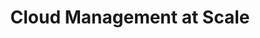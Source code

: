 ---
title: "Cloud Management at Scale"
description: "Mit unserer praktischen Erfahrung in der Umgestaltung von Unternehmen mit dem Ziel in der Cloud erfolgreich zu sein, können wir euch helfen, auch eine operative Exzellenz in AWS zu erreichen."
draft: false

banner_section:
    enable: true
    title: "Optimieren Sie Ihr Unternehmen für den Erfolg in der Cloud."
    content: "Eine Cloud Strategie zu schreiben ist der erste und einfachere Schritt.
                Diese Vision in die Realität zu überführen und die Organisation zu befähigen ist der komplexe Teil.<br>
                Wir teilen gerne unsere Praxis-Erfahrungen, die wir beim Umgestalten und dem Cloud-Ready-Machen von Organisationen gesammelt haben."
    image: "images/illustrations/cloud_management.png"
    button:
        enable: true
        label: "Kontaktiert uns"
        link: "contact"

# detail_section:
#     enable: true
#     title: What do we offer?
#     content: INSERT CONTENT AS MARKDOWN AT END OF PAGE

tile_section:
    enable: true
    title: "Unser Spezialgebiet"
    list:
      - title: "Cloud Strategie"
        enable: true
        content: "Wir helfen euch die Vorteile der Public Cloud sicher zu nutzen und gleichzeitig die unternehmerischen Ziele im Auge zu behalten.<br><br>
        Wir zeigen euch die Stolpersteine im Voraus und helfen euch damit spätere Show-Stoppers zu verhindern, genau so beschleunigen wir eure Cloud Journey."

      - title: "Rechtliches, Datenschutz and Beschaffung"
        enable: true
        content: "Am Beginn jeder Cloud Journey gibt es diverse Datenschutz und rechtliche Themen, die behandelt werden müssen.<br><br>
        Wir können einen grossteil euerer rechtlichen Lücke schliessen und euer Beschaffungsteam beim Cloud-Paradigmenwechsel unterstützen."

      - title: "Cloud Operation Model"
        enable: true
        content: "Voll automatisiertes Infrastruktur Provisioning benötigt neben technischen Skills und Tools auch ein neues Mindset.<br><br>
        Wir befähigen eure Teams, so dass sie die Verantwortung für die Cloud übernehmen können und helfen ein funktionsübergreifende, agile Mentalität in die Organisation zu tragen."

      - title: "Cloud Financial Management"
        enable: true
        content: "Ein Key Faktor für den Erfolg der Cloud ist das transparente und nutzungs-basiertes Verrechnungsmodell.<br><br>
        Wir kennen die notwendigen Anpassungen, die es braucht um die Betriebskosten effizient zu senken. Wir helfen euch [FinOps](/faq/#finops 'Was ist FinOps?') Prozesse einzuführen und zu leben."

      - title: "Account Lifecycle"
        enable: true
        content: "Die Verwaltung einer Multi Account Cloud Umgebung ist extrem zeitaufwändig und anfällig für menschliche Fehler.<br><br>
        Wir bieten eine anpassungsfähige und hochgradig automatisierte Account Lifecycle Lösung, die diese Arbeit extrem vereinfacht und dadurch eure Time-To-Market entscheidend verbessert."

      - title: "Continuous Integration"
        enable: true
        content: "Infrastructure as Code und die Durchführung von automatisierten Tests sind aus unserer Sicht unerlässlich um erfolgreich zu skalieren.<br><br>
        Mit unserer praktischen Erfahrung in den Bereichen DevOps und [GitOps](/faq/#gitops 'Was ist GitOps?') können wir euch bei der Implementierung der richtigen Lösung helfen."

excerpt_section:
    enable: true
    title: "Lasst uns tiefer eintauchen..."
    list:
      - title_aws: "AWS Multi-Account Strategie"
        enable: true
        image: "images/illustrations/cloud_multi_account.png"
        content: "Alle Workloads in einem einzigen Account zu verwalten endet stets im Chaos, sobald skaliert werden soll.<br>
        Wenn die Zahl der Workloads steigt, werden sie auf diverse Probleme im Zusammenhang mit Workload Isolation, Security, Verrechnung und Provider Limits sichtbar.
        Wenn die Zahl der Workloads wächst, werdet ihr auf verschiedene Probleme in Bezug auf Sicherheit, Isolierung, Abrechnung und Kontingentgrenzen stossen.
        Wir zeigen euch Best Practices und helfen euch die richtige Multi-Account Strategie für eure Unternehmung zu finden."
        link:
          # enable: false
          # label: "read more about xxx"
          # link: "/services/management/xxx"

      # - title_aws: "AWS Account Management"
      - title_aws: "AWS Account Lifecycle"
        enable: true
        image: "images/illustrations/cloud_account_lifecycle.png"
        content: "Bei der Implementierung der Multi-Account Strategie gibt es mehrere Herausforderungen zu bewältigen.<br>
        Wie konfiguriere ich meinen Haupt-Account? Wie strukturiere ich die Accounts in AWS Organizations? Welche Rechte vergebe ich wie? Wie manage ich meine Code-Repositories und [CI/CD Pipelines](/faq/#cicd 'Was ist CI/CD?')?
        Wir bieten eine anpassbare Lösung um eure Accounts, inklusive aller Umsysteme einfach und effizient mit [Infrastructure as Code](/faq/#iac 'Was ist Infrastructure as Code?') zu verwalten."
        link:
          # enable: false
          # label: "read more about nuvibit account manager"
          # link: "/services/management/xxx"
---
